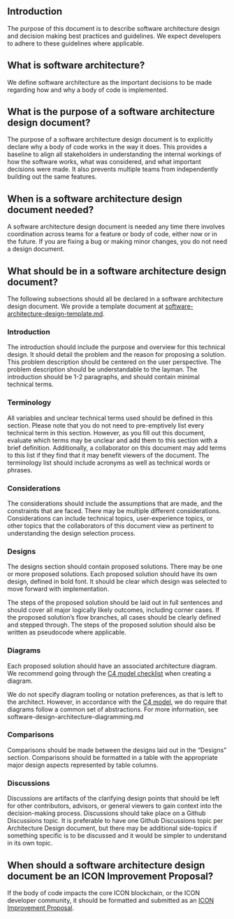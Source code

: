 ## Introduction

The purpose of this document is to describe software architecture design and decision making best practices and guidelines.
We expect developers to adhere to these guidelines where applicable.

## What is software architecture?

We define software architecture as the important decisions to be made regarding how and why a body of code is implemented.

## What is the purpose of a software architecture design document?

The purpose of a software architecture design document is to explicitly declare why a body of code works in the way it does.
This provides a baseline to align all stakeholders in understanding the internal workings of how the software works, what was considered,
and what important decisions were made. It also prevents multiple teams from independently building out the same features.

## When is a software architecture design document needed?

A software architecture design document is needed any time there involves coordination across teams for a feature or body of code, either now or in the future.
If you are fixing a bug or making minor changes, you do not need a design document.

## What should be in a software architecture design document?

The following subsections should all be declared in a software architecture design document. We provide a template document at [software-architecture-design-template.md](software-architecture-design-template.md).

### Introduction

The introduction should include the purpose and overview for this technical design. It should detail the problem and the reason for proposing a solution.
This problem description should be centered on the user perspective. The problem description should be understandable to the layman.
The introduction should be 1-2 paragraphs, and should contain minimal technical terms.

### Terminology

All variables and unclear technical terms used should be defined in this section. Please note that you do not need to pre-emptively list every
technical term in this section. However, as you fill out this document, evaluate which terms may be unclear and add them to this section with a
brief definition. Additionally, a collaborator on this document may add terms to this list if they find that it may benefit viewers of the document.
The terminology list should include acronyms as well as technical words or phrases.

### Considerations

The considerations should include the assumptions that are made, and the constraints that are faced. There may be multiple different considerations.
Considerations can include technical topics, user-experience topics, or other topics that the collaborators of this document view as pertinent to
understanding the design selection process.

### Designs

The designs section should contain proposed solutions. There may be one or more proposed solutions. Each proposed solution should have its own design,
defined in bold font. It should be clear which design was selected to move forward with implementation.

The steps of the proposed solution should be laid out in full sentences and should cover all major logically likely outcomes, including corner cases. If the proposed solution’s flow branches, all cases should be clearly defined and stepped through. The steps of the proposed solution should also be written as pseudocode where applicable.

### Diagrams

Each proposed solution should have an associated architecture diagram. We recommend going through the [C4 model checklist](https://c4model.com/review/) when creating a diagram.

We do not specify diagram tooling or notation preferences, as that is left to the architect. However, in accordance with the [C4 model](https://c4model.com/#CoreDiagrams), we do require that diagrams follow a common set of abstractions. For more information, see software-design-architecture-diagramming.md

### Comparisons

Comparisons should be made between the designs laid out in the “Designs” section. Comparisons should be formatted in a table with the
appropriate major design aspects represented by table columns.

### Discussions

Discussions are artifacts of the clarifying design points that should be left for other contributors, advisors, or general viewers to
gain context into the decision-making process. Discussions should take place on a Github Discussions topic. It is preferable to have one
Github Discussions topic per Architecture Design document, but there may be additional side-topics if something specific is to be
discussed and it would be simpler to understand in its own topic.

## When should a software architecture design document be an ICON Improvement Proposal?

If the body of code impacts the core ICON blockchain, or the ICON developer community, it should be formatted and submitted as an
[ICON Improvement Proposal](https://github.com/icon-project/IIPs).
